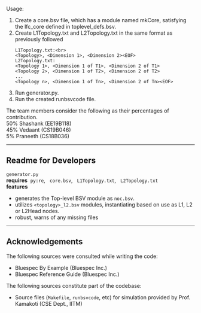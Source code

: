 Usage:
1. Create a core.bsv file, which has a module named mkCore, satisfying the Ifc_core defined in toplevel_defs.bsv.
2. Create L1Topology.txt and L2Topology.txt in the same format as previously followed
    ```
    L1Topology.txt:<br>
    <Topology>, <Dimension 1>, <Dimension 2><EOF>
    L2Topology.txt:
    <Topology 1>, <Dimension 1 of T1>, <Dimension 2 of T1>
    <Topology 2>, <Dimension 1 of T2>, <Dimension 2 of T2>
    ...
    <Topology n>, <Dimension 1 of Tn>, <Dimension 2 of Tn><EOF>
3. Run generator.py.
4. Run the created runbsvcode file.

The team members consider the following as their percentages of contribution. <br>
50% Shashank (EE19B118) <br>
45% Vedaant (CS19B046) <br>
5% Praneeth (CS18B036)


---
Readme for Developers
---
`generator.py`<br>
**requires** &nbsp;`py:re`, &nbsp;&nbsp;`core.bsv`, &nbsp;&nbsp;`L1Topology.txt`, &nbsp;&nbsp;`L2Topology.txt`<br>
**features**
- generates the Top-level BSV module as `noc.bsv`.
- utilizes `<topology>_l2.bsv` modules, instantiating based on use as L1, L2 or L2Head nodes.
- robust, warns of any missing files


---
Acknowledgements
---
The following sources were consulted while writing the code:
- Bluespec By Example (Bluespec Inc.)
- Bluespec Reference Guide (Bluespec Inc.)

The following sources constitute part of the codebase:
- Source files (`Makefile`, `runbsvcode`, etc) for simulation provided by Prof. Kamakoti (CSE Dept., IITM)